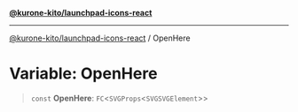 [**@kurone-kito/launchpad-icons-react**](../README.md)

***

[@kurone-kito/launchpad-icons-react](../globals.md) / OpenHere

# Variable: OpenHere

> `const` **OpenHere**: `FC`\<`SVGProps`\<`SVGSVGElement`\>\>
